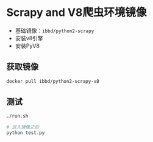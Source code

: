 # Scrapy and V8爬虫环境镜像 

- 基础镜像：`ibbd/python2-scrapy`
- 安装v8引擎
- 安装PyV8

## 获取镜像

```sh 
docker pull ibbd/python2-scrapy-v8 
```

## 测试

```sh 
./run.sh 

# 进入镜像之后
python test.py 
```
